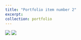 ```yaml
---
title: "Portfolio item number 2"
excerpt: 
collection: portfolio
---
```

<img src='/images/ThroneRoom4.jpg'>
<img src='/images/hillsideBW.jpg'>
